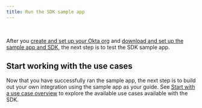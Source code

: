 ```yaml
---
title: Run the SDK sample app
---
```

<div class="oie-embedded-sdk">

<ApiLifecycle access="ie" /><br>

<StackSelector class="cleaner-selector"/>

After you [create and set up your Okta org](/docs/guides/oie-embedded-common-org-setup/aspnet/main/)
and [download and set up the sample app and SDK](/docs/guides/oie-embedded-common-download-setup-app/aspnet/main/), the next step is to test the SDK sample app.

<StackSelector snippet="testapp" noSelector />

## Start working with the use cases

Now that you have successfully ran the sample app, the next step is to build out your
own integration using the sample app as your guide. See
[Start with a use case overview](/docs/guides/oie-embedded-sdk-use-cases/aspnet/oie-embedded-sdk-use-case-overview/) to explore the available use cases available with the SDK.

</div>
